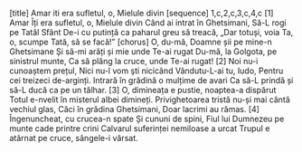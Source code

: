 [title] Amar iti era sufletul, o, Mielule divin
[sequence] 1,c,2,c,3,c,4,c
[1]
Amar Îți era sufletul, o, Mielule divin
Când ai intrat în Ghetsimani,
Să-L rogi pe Tatăl Sfânt
De-i cu putință ca paharul greu să treacă,
„Dar totuși, voia Ta, o, scumpe Tată, să se facă!”
[chorus]
O, du-mă, Doamne șii pe mine-n Ghetsimane
Și să-mi arăți și mie unde Te-ai rugat
Du-mă, la Golgota, pe sinistrul munte,
Ca să plâng la cruce, unde Te-ai rugat!
[2]
Noi nu-i cunoaștem prețul,
Nici nu-l vom şti nicicând
Vândutu-L-ai tu, Iudo,
Pentru cei treizeci de-arginți.
Intrară în grădină o mulțime de avari
Ca să-L prindă și să-L ducă ca pe un tâlhar.
[3]
O, dimineața e pustie, noaptea-a dispărut
Totul e-nvelit în misterul albei dimineți.
Privighetoarea tristă nu-și mai cântă vechiul glas,
Căci în grădina Ghetsimani,
Doar lacrimi au rămas.
[4]
Îngenuncheat, cu crucea-n spate
Și cununi de spini,
Fiul lui Dumnezeu pe munte cade printre crini
Calvarul suferinței nemiloase a urcat
Trupul e atârnat pe cruce, sângele-i vărsat.

